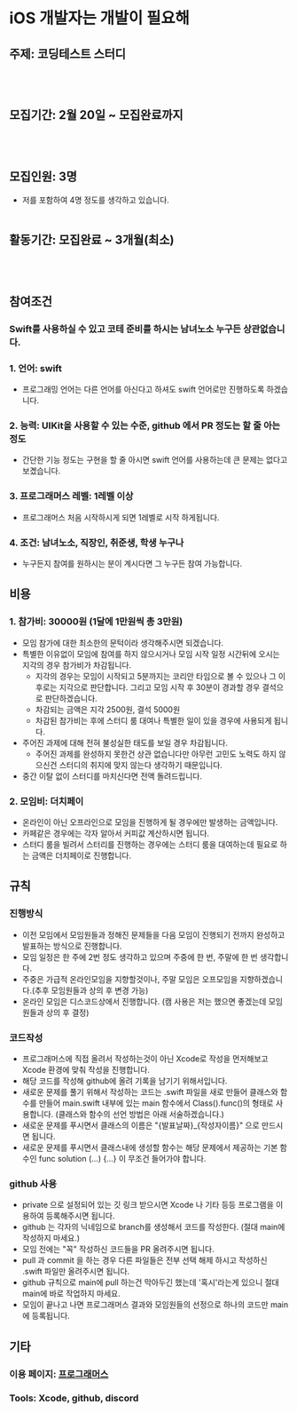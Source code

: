 # iOS 개발자는 개발이 필요해

## 주제: 코딩테스트 스터디
<br><br>

## 모집기간: 2월 20일 ~ 모집완료까지
<br><br>

## 모집인원: 3명
- 저를 포함하여 4명 정도를 생각하고 있습니다.
<br><br>

## 활동기간: 모집완료 ~ 3개월(최소)
<br><br>

## 참여조건
### Swift를 사용하실 수 있고 코테 준비를 하시는 남녀노소 누구든 상관없습니다.
### 1. 언어: swift
- 프로그래밍 언어는 다른 언어를 아신다고 하셔도 swift 언어로만 진행하도록 하겠습니다.  
### 2. 능력: UIKit을 사용할 수 있는 수준, github 에서 PR 정도는 할 줄 아는 정도
- 간단한 기능 정도는 구현을 할 줄 아시면 swift 언어를 사용하는데 큰 문제는 없다고 보곘습니다.
### 3. 프로그래머스 레벨: 1레벨 이상
- 프로그래머스 처음 시작하시게 되면 1레벨로 시작 하게됩니다.
### 4. 조건: 남녀노소, 직장인, 취준생, 학생 누구나
- 누구든지 참여를 원하시는 분이 계시다면 그 누구든 참여 가능합니다.

## 비용
### 1. 참가비: 30000원 (1달에 1만원씩 총 3만원)
- 모임 참가에 대한 최소한의 문턱이라 생각해주시면 되겠습니다.
- 특별한 이유없이 모임에 참여를 하지 않으시거나 모임 시작 일정 시간뒤에 오시는 지각의 경우 참가비가 차감됩니다.
    - 지각의 경우는 모임이 시작되고 5분까지는 코리안 타임으로 볼 수 있으나 그 이후로는 지각으로 판단합니다.
        그리고 모임 시작 후 30분이 경과할 경우 결석으로 판단하겠습니다.
    - 차감되는 금액은 지각 2500원, 결석 5000원
    - 차감된 참가비는 후에 스터디 룸 대여나 특별한 일이 있을 경우에 사용되게 됩니다.
- 주어진 과제에 대해 전혀 불성실한 태도를 보일 경우 차감됩니다.
    - 주어진 과제를 완성하지 못한건 상관 없습니다만 아무런 고민도 노력도 하지 않으신건 스터디의 취지에 맞지 않는다 생각하기 때문입니다.
- 중간 이탈 없이 스터디를 마치신다면 전액 돌려드립니다.
### 2. 모임비: 더치페이
- 온라인이 아닌 오프라인으로 모임을 진행하게 될 경우에만 발생하는 금액입니다.
- 카페같은 경우에는 각자 알아서 커피값 계산하시면 됩니다.
- 스터디 룸을 빌려서 스터리를 진행하는 경우에는 스터디 룸을 대여하는데 필요로 하는 금액은 더치페이로 진행합니다.

## 규칙
### 진행방식
- 이전 모임에서 모임원들과 정해진 문제들을 다음 모임이 진행되기 전까지 완성하고 발표하는 방식으로 진행합니다.
- 모임 일정은 한 주에 2번 정도 생각하고 있으며 주중에 한 번, 주말에 한 번 생각합니다.
- 주중은 가급적 온라인모임을 지향할것이나, 주말 모임은 오프모임을 지향하겠습니다.(추후 모임원들과 상의 후 변경 가능)
- 온라인 모임은 디스코드상에서 진행합니다. (캠 사용은 저는 했으면 좋겠는데 모임원들과 상의 후 결정)
### 코드작성
- 프로그래머스에 직접 올려서 작성하는것이 아닌 Xcode로 작성을 먼저해보고 Xcode 환경에 맞춰 작성을 진행합니다.
- 해당 코드를 작성해 github에 올려 기록을 남기기 위해서입니다.
- 새로운 문제를 풀기 위해서 작성하는 코드는 .swift 파일을 새로 만들어 클래스와 함수를 만들어 main.swift 내부에 있는 main 함수에서 Class().func()의 형태로 사용합니다. (클래스와 함수의 선언 방법은 아래 서술하겠습니다.)
- 새로운 문제를 푸시면서 클래스의 이름은 "{발표날짜}_{작성자이름}" 으로 만드시면 됩니다.
- 새로운 문제를 푸시면서 클래스내에 생성할 함수는 해당 문제에서 제공하는 기본 함수인 func solution (...) {...} 이 무조건 들어가야 합니다.
### github 사용
- private 으로 설정되어 있는 깃 링크 받으시면 Xcode 나 기타 등등 프로그램을 이용하여 등록해주시면 됩니다.
- github 는 각자의 닉네임으로 branch를 생성해서 코드를 작성한다. (절대 main에 작성하지 마세요.)
- 모임 전에는 "꼭" 작성하신 코드들을 PR 올려주시면 됩니다.
- pull 과 commit 을 하는 경우 다른 파일들은 전부 선택 해제 하시고 작성하신 .swift 파일만 올려주시면 됩니다.
- github 규칙으로 main에 pull 하는건 막아두긴 했는데 '혹시'라는게 있으니 절대 main에 바로 작업하지 마세요.
- 모임이 끝나고 나면 프로그래머스 결과와 모임원들의 선정으로 하나의 코드만 main에 등록됩니다. 

## 기타
### 이용 페이지: [프로그래머스](https://programmers.co.kr/)
### Tools: Xcode, github, discord

